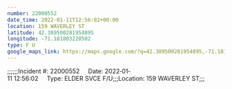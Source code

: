 ```yaml
---
number: 22000552
date_time: 2022-01-11T12:56:02+00:00
location: 159 WAVERLEY ST
latitude: 42.389500281954895
longitude: -71.181803220502
type: F U
google_maps_link: https://maps.google.com/?q=42.389500281954895,-71.181803220502
---
```


;;;;;;Incident #: 22000552     Date: 2022‐01‐11 12:56:02     Type: ELDER SVCE F/U;;;Location: 159 WAVERLEY ST;;;
